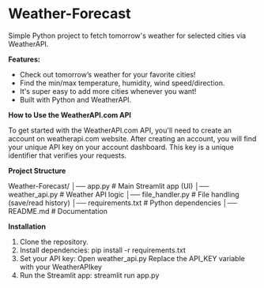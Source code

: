 # Weather-Forecast
Simple Python project to fetch tomorrow's weather for selected cities via WeatherAPI.

**Features:**

- Check out tomorrow’s weather for your favorite cities!
- Find the min/max temperature, humidity, wind speed/direction.
- It's super easy to add more cities whenever you want!
- Built with Python and WeatherAPI.

**How to Use the WeatherAPI.com API**

  To get started with the WeatherAPI.com API, you'll need to create an account on weatherapi.com website. After creating an account, you will find your unique API key on your account dashboard. This key is a unique identifier that verifies your requests.

  **Project Structure**

  Weather-Forecast/
│── app.py             # Main Streamlit app (UI)
│── weather_api.py     # Weather API logic
│── file_handler.py    # File handling (save/read history)
│── requirements.txt   # Python dependencies
│── README.md          # Documentation


**Installation**

1. Clone the repository.
2. Install dependencies:
   pip install -r requirements.txt
3. Set your API key:
   Open weather_api.py
   Replace the API_KEY variable with your WeatherAPIkey
4. Run the Streamlit app:
   streamlit run app.py
   
   

